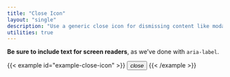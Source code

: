 ```yaml
---
title: "Close Icon"
layout: "single"
description: "Use a generic close icon for dismissing content like modals and alerts."
utilities: true
---
```


**Be sure to include text for screen readers**, as we’ve done with `aria-label`.

{{< example id="example-close-icon" >}}
<button type="button" class="close" aria-label="Close">
  <i class="modus-icon material-icons" aria-hidden="true">close</i>
</button>
{{< /example >}}
